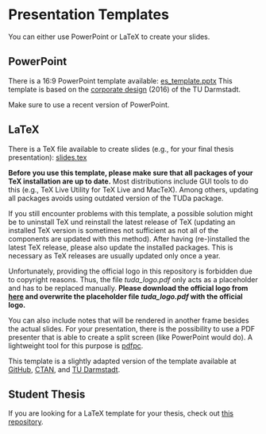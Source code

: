 # Presentation Templates

You can either use PowerPoint or LaTeX to create your slides.


## PowerPoint

There is a 16:9 PowerPoint template available: [es_template.pptx](es_template.pptx)
This template is based on the [corporate design](https://www.intern.tu-darmstadt.de/arbeitsmittel/corporate_design_vorlagen/index.de.jsp) (2016) of the TU Darmstadt.

Make sure to use a recent version of PowerPoint.


## LaTeX

There is a TeX file available to create slides (e.g., for your final thesis presentation):
[slides.tex](./slides.tex)

**Before you use this template, please make sure that all packages of your TeX installation are up to date.** Most distributions include GUI tools to do this (e.g., TeX Live Utility for TeX Live and MacTeX). Among others, updating all packages avoids using outdated version of the TUDa package.

If you still encounter problems with this template, a possible solution might be to uninstall TeX und reinstall the latest release of TeX (updating an installed TeX version is sometimes not sufficient as not all of the components are updated with this method). After having (re-)installed the latest TeX release, please also update the installed packages. This is necessary as TeX releases are usually updated only once a year.

Unfortunately, providing the official logo in this repository is forbidden due to copyright reasons.
Thus, the file *tuda_logo.pdf* only acts as a placeholder and has to be replaced manually.
**Please download the official logo from [here](https://download.hrz.tu-darmstadt.de/protected/CE/TUDa_LaTeX/tuda_logo.pdf) and overwrite the placeholder file *tuda_logo.pdf* with the official logo.**

You can also include notes that will be rendered in another frame besides the actual slides.
For your presentation, there is the possibility to use a PDF presenter that is able to create a split screen (like PowerPoint would do).
A lightweight tool for this purpose is [pdfpc](https://pdfpc.github.io/).

This template is a slightly adapted version of the template available at [GitHub](https://github.com/tudace/tuda_latex_templates), [CTAN](https://www.ctan.org/pkg/tuda-ci), and [TU Darmstadt](https://www.ce.tu-darmstadt.de/ce/latex_tuda/index.de.jsp).


## Student Thesis

If you are looking for a LaTeX template for your thesis, check out [this repository](https://github.com/Echtzeitsysteme/Thesis_FG_ES).
